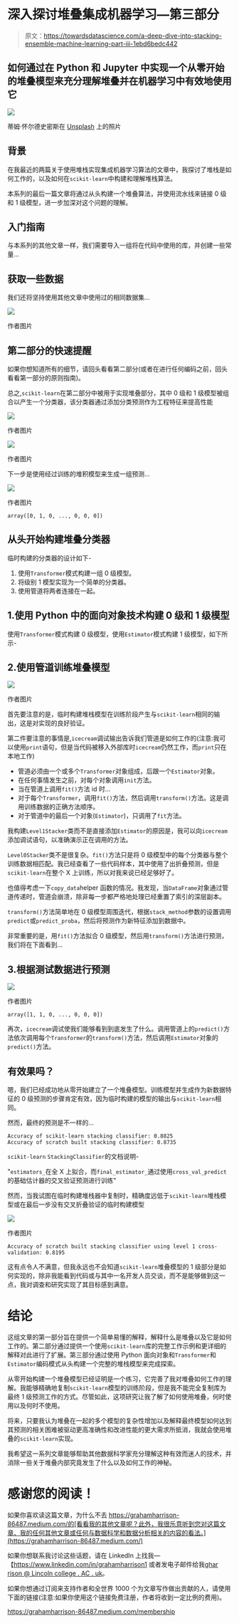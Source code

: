 # 深入探讨堆叠集成机器学习—第三部分

> 原文：<https://towardsdatascience.com/a-deep-dive-into-stacking-ensemble-machine-learning-part-iii-1ebd6bedc442>

## 如何通过在 Python 和 Jupyter 中实现一个从零开始的堆叠模型来充分理解堆叠并在机器学习中有效地使用它

![](img/2d420a2545a608a63b549a3cb4f4daea.png)

蒂姆·怀尔德史密斯在 [Unsplash](https://unsplash.com/s/photos/stack-of-books?utm_source=unsplash&utm_medium=referral&utm_content=creditCopyText) 上的照片

## 背景

在我最近的两篇关于使用堆栈实现集成机器学习算法的文章中，我探讨了堆栈是如何工作的，以及如何在`scikit-learn`中构建和理解堆栈算法。

</a-deep-dive-into-stacking-ensemble-machine-learning-part-i-10476b2ade3>  </a-deep-dive-into-stacking-ensemble-machine-learning-part-ii-69bfc0d6e53d>  

本系列的最后一篇文章将通过从头构建一个堆叠算法，并使用流水线来链接 0 级和 1 级模型，进一步加深对这个问题的理解。

## 入门指南

与本系列的其他文章一样，我们需要导入一组将在代码中使用的库，并创建一些常量…

## 获取一些数据

我们还将坚持使用其他文章中使用过的相同数据集…

![](img/29dea16cc56796f831216b11d281a2a3.png)

作者图片

## 第二部分的快速提醒

如果你想知道所有的细节，请回头看看第二部分(或者在进行任何编码之前，回头看看第一部分的原则指南)。

总之,`scikit-learn`在第二部分中被用于实现堆叠部分，其中 0 级和 1 级模型被组合以产生一个分类器，该分类器通过添加分类预测作为工程特征来提高性能

![](img/4407f7bcd36a99cb64497d04de804734.png)

作者图片

![](img/3d99d37f0d7e79bbc69f2042d5ae36ee.png)

作者图片

下一步是使用经过训练的堆积模型来生成一组预测…

![](img/5df4b791a31d3a8d15e646b98212190a.png)

作者图片

```
array([0, 1, 0, ..., 0, 0, 0])
```

## 从头开始构建堆叠分类器

临时构建的分类器的设计如下-

1.  使用`Transformer`模式构建一组 0 级模型。
2.  将级别 1 模型实现为一个简单的分类器。
3.  使用管道将两者连接在一起。

## 1.使用 Python 中的面向对象技术构建 0 级和 1 级模型

使用`Transformer`模式构建 0 级模型，使用`Estimator`模式构建 1 级模型，如下所示-

## 2.使用管道训练堆叠模型

![](img/0547398ddf28385cdecae16445c53b39.png)

作者图片

首先要注意的是，临时构建堆栈模型在训练阶段产生与`scikit-learn`相同的输出，这是对实现的良好验证。

第二件要注意的事情是,`icecream`调试输出告诉我们管道是如何工作的(注意:我可以使用`print`语句，但是当代码被移入外部库时`icecream`仍然工作，而`print`只在本地工作)

*   管道必须由一个或多个`Transformer`对象组成，后跟一个`Estimator`对象。
*   在任何事情发生之前，对每个对象调用`init`方法。
*   当在管道上调用`fit()`方法 id 时...
*   对于每个`Transformer`，调用`fit()`方法，然后调用`transform()`方法。这是调用训练数据的正确方法顺序。
*   对于管道中的最后一个对象(`Estimator`)，只调用了`fit`方法。

我构建`Level1Stacker`类而不是直接添加`Estimator`的原因是，我可以向`icecream`添加调试语句，以准确演示正在调用的方法。

`Level0Stacker`类不是很复杂。`fit()`方法只是将 0 级模型中的每个分类器与整个训练数据相匹配。我已经查看了一些代码样本，其中使用了出折叠预测，但是`scikit-learn`在整个 X 上训练，所以对我来说已经足够好了。

也值得考虑一下`copy_data`helper 函数的情况。我发现，当`DataFrame`对象通过管道传递时，管道会崩溃，除非每一步都严格地处理已经重置了索引的深层副本。

`transform()`方法简单地在 0 级模型周围迭代，根据`stack_method`参数的设置调用`predict`或`predict_proba`，然后将预测作为新特征添加到数据中。

非常重要的是，用`fit()`方法拟合 0 级模型，然后用`transform()`方法进行预测，我们将在下面看到...

## 3.根据测试数据进行预测

![](img/a16d35319d22e0095cd8c2195d210600.png)

作者图片

```
array([1, 1, 0, ..., 0, 0, 0])
```

再次，`icecream`调试使我们能够看到到底发生了什么。调用管道上的`predict()`方法依次调用每个`Transformer`的`transform()`方法，然后调用`Estimator`对象的`predict()`方法。

## 有效果吗？

嗯，我们已经成功地从零开始建立了一个堆叠模型。训练模型并生成作为新数据特征的 0 级预测的步骤肯定有效，因为临时构建的模型的输出与`scikit-learn`相同。

然而，最终的预测是不一样的…

```
Accuracy of scikit-learn stacking classifier: 0.8825
Accuracy of scratch built stacking classifier: 0.8735
```

`scikit-learn` `StackingClassifier`的文档说明-

"`estimators_`在全 X 上拟合，而`final_estimator_`通过使用`cross_val_predict`的基础估计器的交叉验证预测进行训练"

然而，当我试图在临时构建堆栈器中复制时，精确度远低于`scikit-learn`堆栈模型或在最后一步没有交叉折叠验证的临时构建模型

![](img/6e4f3140efe7c83d258694e7723a89c8.png)

作者图片

```
Accuracy of scratch built stacking classifier using level 1 cross-validation: 0.8195
```

这有点令人不满意，但我永远也不会知道`scikit-learn`堆叠模型的 1 级部分是如何实现的，除非我能看到代码或与其中一名开发人员交谈，而不是能够做到这一点，我对调查和研究实现了其目标感到满意。

# 结论

这组文章的第一部分旨在提供一个简单易懂的解释，解释什么是堆叠以及它是如何工作的。第二部分通过提供一个使用`scikit-learn`库的完整工作示例和更详细的解释对此进行了扩展。第三部分通过使用 Python 面向对象和`Transformer`和`Estimator`编码模式从头构建一个完整的堆栈模型来完成探索。

从零开始构建一个堆叠模型已经证明是一个练习，它完善了我对堆叠如何工作的理解。我能够精确地复制`scikit-learn`模型的训练阶段，但是我不能完全复制库为最终 1 级预测工作的方式。尽管如此，这项研究让我了解了如何使用堆叠，何时使用以及何时不使用。

将来，只要我认为堆叠在一起的多个模型的复杂性增加以及解释最终模型如何达到其预测的相关困难被驱动更高准确性和改进性能的更大需求所抵消，我就会使用堆叠的`scikit-learn`实现。

我希望这一系列文章能够帮助其他数据科学家充分理解这种有效而迷人的技术，并消除一些关于堆叠内部究竟发生了什么以及如何工作的神秘。

# 感谢您的阅读！

如果你喜欢读这篇文章，为什么不去 https://grahamharrison-86487.medium.com/的[看看我的其他文章呢？此外，我很乐意听到您对这篇文章、我的任何其他文章或任何与数据科学和数据分析相关的内容的看法。](https://grahamharrison-86487.medium.com/)

如果你想联系我讨论这些话题，请在 LinkedIn 上找我—【https://www.linkedin.com/in/grahamharrison1 或者发电子邮件给我[ghar rison @ Lincoln college . AC . uk](mailto:GHarrison@lincolncollege.ac.uk)。

如果你想通过订阅来支持作者和全世界 1000 个为文章写作做出贡献的人，请使用下面的链接(注意:如果你使用这个链接免费注册，作者将收到一定比例的费用)。

<https://grahamharrison-86487.medium.com/membership> 